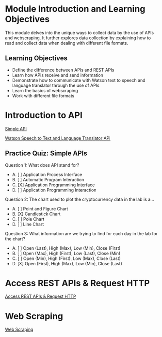 # Module Introduction and Learning Objectives

This module delves into the unique ways to collect data by the use of APIs and webscraping. It further explores data collection by explaining how to read and collect data when dealing with different file formats.

## Learning Objectives

* Define the difference between APIs and REST APIs
* Learn how APIs receive and send information
* Demonstrate how to communicate with Watson text to speech and language translator through the use of APIs
* Learn the basics of webscraping
* Work with different file formats

# Introduction to API

[Simple API](https://github.com/1965Eric/IBM-PY0101EN-Python-Basics-for-Data-Science/blob/main/Simple_API_2__v2.ipynb)

[Watson Speech to Text and Language Translator API](https://github.com/1965Eric/IBM-PY0101EN-Python-Basics-for-Data-Science/blob/main/PY0101EN-5.2_API_2.ipynb)

## Practice Quiz: Simple APIs

Question 1: What does API stand for?

- A. [ ] Application Process Interface
- B. [ ] Automatic Program Interaction
- C. [X] Application Programming Interface
- D. [ ] Application Programming Interaction

Question 2: The chart used to plot the cryptocurrency data in the lab is a...

- A. [ ] Point and Figure Chart
- B. [X] Candlestick Chart
- C. [ ] Pole Chart
- D. [ ] Line Chart

Question 3: What information are we trying to find for each day in the lab for the chart?

- A. [ ] Open (Last), High (Max), Low (Min), Close (First)
- B. [ ] Open (Max), High (First), Low (Last), Close (Min)
- C. [ ] Open (Min), High (First), Low (Max), Close (Last)
- D. [X] Open (First), High (Max), Low (Min), Close (Last)

# Access REST APIs & Request HTTP

[Access REST APIs & Request HTTP](https://github.com/1965Eric/IBM-PY0101EN-Python-Basics-for-Data-Science/blob/main/PY0101EN-5.3_Requests_HTTP.ipynb)

# Web Scraping

[Web Scraping](https://github.com/1965Eric/IBM-PY0101EN-Python-Basics-for-Data-Science/blob/main/WebScraping_Review_Lab.ipynb)

